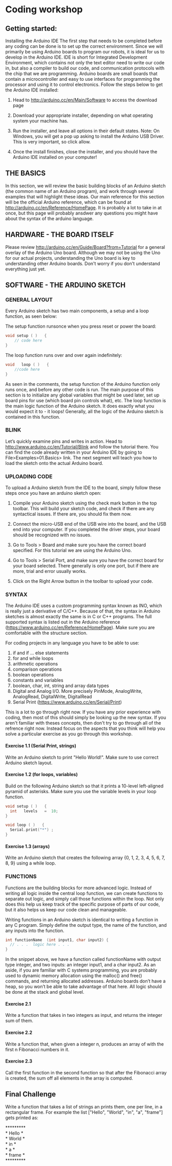 # Coding workshop

## Getting started:

Installing the Arduino IDE
The first step that needs to be completed before  any coding can be done is to set up the correct environment. Since we will primarily be using Arduino boards to program our robots, it is ideal for us to develop in the Arduino IDE. IDE is short for Integrated Development Environment, which contains not only the text editor need to write our code  in, but also a compiler to build our code, and communication protocols with the chip that we are programming. Arduino boards are small boards that contain a microcontroller and easy to use interfaces for programming the processor and using it to control electronics. Follow the steps below  to get the Arduino IDE installed:

1.  Head to http://arduino.cc/en/Main/Software to access the download page

2.  Download your appropriate installer, depending on what operating system your machine has.

4.  Run the installer, and leave  all options in their default states. Note: On Windows, you will get a pop up asking to install  the Arduino USB Driver. This is very important, so click allow.

5.  Once the  install finishes, close  the installer, and you  should have the Arduino IDE
installed on your computer!

## THE BASICS

In this section, we will review the  basic building blocks of an Arduino sketch (the  common name of an Arduino program), and work through several examples that will highlight these ideas. Our main reference for this section will be the official Arduino reference, which can be found at http://arduino.cc/en/Reference/HomePage. It is probably a lot to take in at once, but this page will probably ansdwer any questions you might have about the syntax of the arduino language.

## HARDWARE - THE BOARD ITSELF

Please review http://arduino.cc/en/Guide/Board?from=Tutorial for a general overlay of the Arduino Uno board. Although we may not be using the Uno for our actual projects, understanding the Uno board is key to understanding other Arduino boards. Don't worry if you don't understand everything just yet.

## SOFTWARE - THE ARDUINO SKETCH 

### GENERAL LAYOUT

Every Arduino sketch has two main components, a setup and a loop function, as seen below:

The setup function runsonce when you press reset or power the board:
```ino
void setup ( )   {
    // code here
}
```
The loop function runs over and over again indefinitely:
```ino
void   loop ( )   {
    //code here
}
```

As seen in the comments, the setup function of the  Arduino function only  runs once, and before any  other code is run. The  main purpose of this  section is to initialize any  global variables that  might be used  later, set up board pins for use (which board pin controls what), etc. The loop function is the main logic function of the  Arduino sketch. It does exactly what you would expect it to - it loops! Generally, all the logic of the Arduino sketch is contained in this function.

### BLINK    

Let’s quickly examine pins and writes in action. Head to http://www.arduino.cc/en/Tutorial/Blink and follow the tutorial there. You can  find the code already written in your Arduino IDE by going to File>Examples>01.Basics> link. The next segment will teach you how to load the sketch onto the actual Arduino board.


### UPLOADING CODE

To upload a Arduino sketch  from the IDE to the board, simply follow these steps once you have an arduino sketch open:

1.  Compile your Arduino sketch using the check mark button in the top toolbar. This will build your  sketch code, and check if there are any syntactical issues. If there are,  you should fix them now.

2.  Connect the micro-USB end of the USB wire into the board, and  the USB end into your computer. If you completed the driver steps, your board should be recognized with no issues.

3.  Go to Tools > Board and make sure you have the correct board specified. For this tutorial we are using the Arduino Uno.

4.  Go to Tools  > Serial  Port, and make sure you  have  the  correct board for your  board selected. There generally is only one  port, but if there are more, trial and error usually works.

5.  Click on the Right Arrow button in the toolbar to upload your code.

### SYNTAX

The  Arduino IDE uses a custom programming syntax known as INO, which is really  just  a derivative of C/C++. Because of that, the syntax in Arduino sketches is almost exactly the same is in C or C++ programs. The full supported syntax is listed out in the Arduino reference (https://www.arduino.cc/en/Reference/HomePage). Make sure you are comfortable with the structure section.

For coding projects in any language you have to be able to use:
1. if and if ... else statements
2. for and while loops
3. arithmetic operations
4. comparison operations
5. boolean operations
6. constants and variables
7. boolean, char, int, string and array data types
8. Digital and Analog I/O. More precisely PinMode, AnalogWrite, AnalogRead, DigitalWrite, DigitalRead
9. Serial Print (https://www.arduino.cc/en/Serial/Print)

This is a lot to go through right now. If you have any prior experience with coding, then most of this should simply be looking up the new syntax. If you aren't familiar with theses concepts, then don't try to go through all of the refrence right now. Instead focus on the aspects that you think will help you solve a particular exercise as you go through this workshop.

#### Exercise  1.1 (Serial Print, strings)
Write  an  Arduino sketch to  print "Hello World!". Make sure to use correct Arduino sketch layout.

#### Exercise  1.2 (for loops, variables)
Build  on the following Arduino sketch so that it prints a 10-level left-aligned pyramid of asterisks. Make sure you use the variable levels in your loop function.
```ino
void setup ( )   {
  int   levels   =  10;
}

void loop ( )   {
  Serial.print("*") ;
}
```

#### Exercise 1.3  (arrays)
Write an Arduino sketch that creates the following array {0, 1, 2, 3, 4, 5, 6, 7, 8, 9} using a while loop.

### FUNCTIONS 

Functions are the building blocks for more advanced logic. Instead of writing all logic inside the central loop function, we can create functions to separate out logic, and  simply call those functions within  the loop.  Not only does this help us keep track of the specific purpose of parts of our code, but it also helps us keep  our code clean and manageable.

Writing functions in an Arduino sketch is identical to writing a function in any  C program. Simply define the output type, the name of the function, and  any inputs into  the function.

```ino
int functionName  (int input1, char input2) {
  // . . .  logic here . . .
}
```

In the snippet above, we have  a function called functionName with output type integer, and two inputs: an integer input1, and a char input2. As an aside, if you are familiar with C systems programming, you are probably used to dynamic memory allocation using the malloc() and free() commands, and returning allocated addresses. Arduino boards don’t have a heap, so you won’t be able  to take advantage of that here. All logic should be done at the stack and global level.

#### Exercise 2.1
Write a function that takes in two integers as input, and returns the integer sum of them.


#### Exercise 2.2
Write a function that,  when  given a integer n, produces an array of with the first n Fibonacci numbers in it.


#### Exercise 2.3
Call the first function in the second function so that after the Fibonacci array is created, the sum  off all elements in the array is computed.

## Final Challenge

Write a function that takes a list of strings an prints them, one per line, in a rectangular frame. For example the list ["Hello", "World", "in", "a", "frame"] gets printed as:

\*\*\*\*\*\*\*\*\*  
\* Hello \*  
\* World \*  
\* in    \*  
\* a     \*  
\* frame \*  
\*\*\*\*\*\*\*\*\*  
